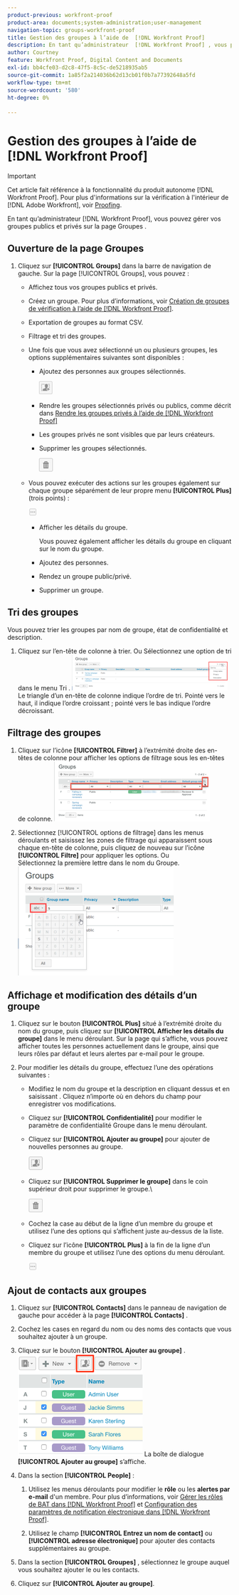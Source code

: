 ```yaml
---
product-previous: workfront-proof
product-area: documents;system-administration;user-management
navigation-topic: groups-workfront-proof
title: Gestion des groupes à l’aide de  [!DNL Workfront Proof]
description: En tant qu’administrateur  [!DNL Workfront Proof] , vous pouvez gérer vos groupes publics et privés sur la page Groupes .
author: Courtney
feature: Workfront Proof, Digital Content and Documents
exl-id: bb4cfe03-d2c8-47f5-8c5c-de5218935ab5
source-git-commit: 1a85f2a214036b62d13cb01f0b7a77392648a5fd
workflow-type: tm+mt
source-wordcount: '580'
ht-degree: 0%

---
```


# Gestion des groupes à l’aide de [!DNL Workfront Proof]

>[!IMPORTANT]
>
>Cet article fait référence à la fonctionnalité du produit autonome [!DNL Workfront Proof]. Pour plus d&#39;informations sur la vérification à l&#39;intérieur de [!DNL Adobe Workfront], voir [Proofing](../../../review-and-approve-work/proofing/proofing.md).

En tant qu’administrateur [!DNL Workfront Proof], vous pouvez gérer vos groupes publics et privés sur la page Groupes .

## Ouverture de la page Groupes

1. Cliquez sur **[!UICONTROL Groups]** dans la barre de navigation de gauche.
Sur la page [!UICONTROL Groups], vous pouvez :

   * Affichez tous vos groupes publics et privés.
   * Créez un groupe. Pour plus d’informations, voir [Création de groupes de vérification à l’aide de [!DNL Workfront Proof]](../../../workfront-proof/wp-mnguserscontacts/groups/create-proofing-groups.md).
   * Exportation de groupes au format CSV.
   * Filtrage et tri des groupes.
   * Une fois que vous avez sélectionné un ou plusieurs groupes, les options supplémentaires suivantes sont disponibles :

      * Ajoutez des personnes aux groupes sélectionnés.

        ![Groups_page-add_people_btn.png](assets/groups-page-add-people-btn-30x29.png)

      * Rendre les groupes sélectionnés privés ou publics, comme décrit dans [Rendre les groupes privés à l’aide de  [!DNL Workfront Proof]](../../../workfront-proof/wp-mnguserscontacts/groups/make-groups-private.md)
      * Les groupes privés ne sont visibles que par leurs créateurs.
      * Supprimer les groupes sélectionnés.

        ![](assets/trash-button.png)
   * Vous pouvez exécuter des actions sur les groupes également sur chaque groupe séparément de leur propre menu **[!UICONTROL Plus]** (trois points) :

     ![](assets/more-button-small.png)

      * Afficher les détails du groupe.

        Vous pouvez également afficher les détails du groupe en cliquant sur le nom du groupe.
      * Ajoutez des personnes.
      * Rendez un groupe public/privé.
      * Supprimer un groupe.


## Tri des groupes

Vous pouvez trier les groupes par nom de groupe, état de confidentialité et description.

1. Cliquez sur l’en-tête de colonne à trier.
Ou
Sélectionnez une option de tri dans le menu Tri .
   ![Groups_page-Sort_menu.png](assets/groups-page-sort-menu-350x80.png)
Le triangle d’un en-tête de colonne indique l’ordre de tri. Pointé vers le haut, il indique l’ordre croissant ; pointé vers le bas indique l’ordre décroissant.

## Filtrage des groupes

1. Cliquez sur l’icône **[!UICONTROL Filtrer]** à l’extrémité droite des en-têtes de colonne pour afficher les options de filtrage sous les en-têtes de colonne.
   ![Group_page-Filter_icon_and_options.png](assets/group-page-filter-icon-and-options-350x134.png)

1. Sélectionnez [!UICONTROL options de filtrage] dans les menus déroulants et saisissez les zones de filtrage qui apparaissent sous chaque en-tête de colonne, puis cliquez de nouveau sur l’icône **[!UICONTROL Filtre]** pour appliquer les options.
Ou\
   Sélectionnez la première lettre dans le nom du Groupe.
   ![Groups_page-filtering_by_letter.png](assets/groups-page-filtering-by-letter-350x245.png)

## Affichage et modification des détails d’un groupe

1. Cliquez sur le bouton **[!UICONTROL Plus]** situé à l’extrémité droite du nom du groupe, puis cliquez sur **[!UICONTROL Afficher les détails du groupe]** dans le menu déroulant.
Sur la page qui s’affiche, vous pouvez afficher toutes les personnes actuellement dans le groupe, ainsi que leurs rôles par défaut et leurs alertes par e-mail pour le groupe.

1. Pour modifier les détails du groupe, effectuez l’une des opérations suivantes :

   * Modifiez le nom du groupe et la description en cliquant dessus et en saisissant . Cliquez n’importe où en dehors du champ pour enregistrer vos modifications.
   * Cliquez sur **[!UICONTROL Confidentialité]** pour modifier le paramètre de confidentialité Groupe dans le menu déroulant.
   * Cliquez sur **[!UICONTROL Ajouter au groupe]** pour ajouter de nouvelles personnes au groupe.

     ![Add_to_Group_btn.png](assets/add-to-group-btn.png)

   * Cliquez sur **[!UICONTROL Supprimer le groupe]** dans le coin supérieur droit pour supprimer le groupe.\

     ![Trash_button.png](assets/trash-button.png)

   * Cochez la case au début de la ligne d’un membre du groupe et utilisez l’une des options qui s’affichent juste au-dessus de la liste.
   * Cliquez sur l’icône **[!UICONTROL Plus]** à la fin de la ligne d’un membre du groupe et utilisez l’une des options du menu déroulant.

     ![More_button_small.png](assets/more-button-small.png)

## Ajout de contacts aux groupes

1. Cliquez sur **[!UICONTROL Contacts]** dans le panneau de navigation de gauche pour accéder à la page **[!UICONTROL Contacts]** .

1. Cochez les cases en regard du nom ou des noms des contacts que vous souhaitez ajouter à un groupe.
1. Cliquez sur le bouton **[!UICONTROL Ajouter au groupe]** .
   ![](assets/screenshot-2018-04-06-15-27-17.png)
La boîte de dialogue **[!UICONTROL Ajouter au groupe]** s’affiche.

1. Dans la section **[!UICONTROL People]** :

   1. Utilisez les menus déroulants pour modifier le **rôle** ou les **alertes par e-mail** d&#39;un membre. Pour plus d’informations, voir [Gérer les rôles de BAT dans [!DNL Workfront Proof]](../../../workfront-proof/wp-work-proofsfiles/share-proofs-and-files/manage-proof-roles.md) et [Configuration des paramètres de notification électronique dans [!DNL Workfront Proof]](../../../workfront-proof/wp-emailsntfctns/email-alerts/config-email-notification-settings-wp.md).

   1. Utilisez le champ **[!UICONTROL Entrez un nom de contact]** ou **[!UICONTROL adresse électronique]** pour ajouter des contacts supplémentaires au groupe.

1. Dans la section **[!UICONTROL Groupes]** , sélectionnez le groupe auquel vous souhaitez ajouter le ou les contacts.
1. Cliquez sur **[!UICONTROL Ajouter au groupe]**.
